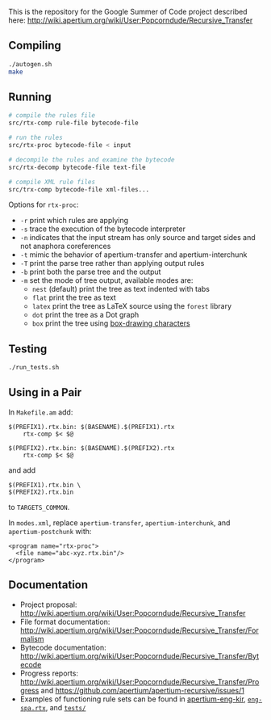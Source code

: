 This is the repository for the Google Summer of Code project described here: http://wiki.apertium.org/wiki/User:Popcorndude/Recursive_Transfer

Compiling
---------

```bash
./autogen.sh
make
```

Running
-------

```bash
# compile the rules file
src/rtx-comp rule-file bytecode-file

# run the rules
src/rtx-proc bytecode-file < input

# decompile the rules and examine the bytecode
src/rtx-decomp bytecode-file text-file

# compile XML rule files
src/trx-comp bytecode-file xml-files...
```

Options for ```rtx-proc```:
 - ```-r``` print which rules are applying
 - ```-s``` trace the execution of the bytecode interpreter
 - ```-n``` indicates that the input stream has only source and target sides and not anaphora coreferences
 - ```-t``` mimic the behavior of apertium-transfer and apertium-interchunk
 - ```-T``` print the parse tree rather than applying output rules
 - ```-b``` print both the parse tree and the output
 - ```-m``` set the mode of tree output, available modes are:
   - ```nest``` (default) print the tree as text indented with tabs
   - ```flat``` print the tree as text
   - ```latex``` print the tree as LaTeX source using the ```forest``` library
   - ```dot``` print the tree as a Dot graph
   - ```box``` print the tree using [box-drawing characters](https://en.wikipedia.org/wiki/Box-drawing_character)

Testing
-------

```bash
./run_tests.sh
```

Using in a Pair
---------------

In ```Makefile.am``` add:
```
$(PREFIX1).rtx.bin: $(BASENAME).$(PREFIX1).rtx
	rtx-comp $< $@

$(PREFIX2).rtx.bin: $(BASENAME).$(PREFIX2).rtx
	rtx-comp $< $@
```

and add

```
$(PREFIX1).rtx.bin \
$(PREFIX2).rtx.bin
```

to ```TARGETS_COMMON```.

In ```modes.xml```, replace ```apertium-transfer```, ```apertium-interchunk```, and ```apertium-postchunk``` with:
```
<program name="rtx-proc">
  <file name="abc-xyz.rtx.bin"/>
</program>
```

Documentation
-------------

 - Project proposal: http://wiki.apertium.org/wiki/User:Popcorndude/Recursive_Transfer
 - File format documentation: http://wiki.apertium.org/wiki/User:Popcorndude/Recursive_Transfer/Formalism
 - Bytecode documentation: http://wiki.apertium.org/wiki/User:Popcorndude/Recursive_Transfer/Bytecode
 - Progress reports: http://wiki.apertium.org/wiki/User:Popcorndude/Recursive_Transfer/Progress and https://github.com/apertium/apertium-recursive/issues/1
 - Examples of functioning rule sets can be found in [apertium-eng-kir](https://github.com/apertium/apertium-eng-kir/blob/rtx/apertium-eng-kir.kir-eng.rtx), [`eng-spa.rtx`](eng-spa.rtx), and [`tests/`](tests/)
